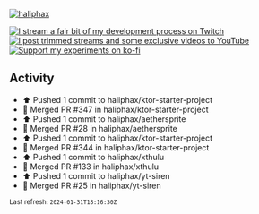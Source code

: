 [![haliphax](https://pbs.twimg.com/profile_banners/458808076/1545597092/1500x500)](https://haliphax.dev)

[![I stream a fair bit of my development process on Twitch](https://img.shields.io/twitch/status/haliphax?logo=twitch&style=for-the-badge)](https://twitch.tv/haliphax) &nbsp; [![I post trimmed streams and some exclusive videos to YouTube](https://img.shields.io/badge/youtube-watch-f00?logo=youtube&style=for-the-badge)](https://youtube.com/haliphaxyt) &nbsp; [![Support my experiments on ko-fi](https://img.shields.io/badge/kofi-support-ff5e5b?logo=ko-fi&style=for-the-badge)](https://ko-fi.com/haliphax)

## Activity

* ⬆️ Pushed 1 commit to haliphax/ktor-starter-project
* 🎉 Merged PR #347 in haliphax/ktor-starter-project
* ⬆️ Pushed 1 commit to haliphax/aethersprite
* 🎉 Merged PR #28 in haliphax/aethersprite
* ⬆️ Pushed 1 commit to haliphax/ktor-starter-project
* 🎉 Merged PR #344 in haliphax/ktor-starter-project
* ⬆️ Pushed 1 commit to haliphax/xthulu
* 🎉 Merged PR #133 in haliphax/xthulu
* ⬆️ Pushed 1 commit to haliphax/yt-siren
* 🎉 Merged PR #25 in haliphax/yt-siren

<small>Last refresh: `2024-01-31T18:16:30Z`</small>
